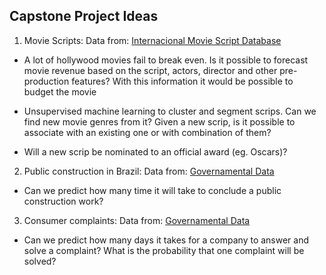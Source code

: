 ## **Capstone Project Ideas**

1.  Movie Scripts:
 Data from: [Internacional Movie Script Database](http://www.imsdb.com)

  * A lot of hollywood movies fail to break even. Is it possible to forecast movie revenue based on the script, actors, director and other pre-production features? With this information it would be possible to budget the movie 

  * Unsupervised machine learning to cluster and segment scrips. Can we find new movie genres from it? Given a new scrip, is it possible to associate with an existing one or with combination of them?

  * Will a new scrip be nominated to an official award (eg. Oscars)?

2. Public construction in Brazil: Data from: [Governamental Data](dados.gov.br)
 
  * Can we predict how many time it will take to conclude a public construction work?

3. Consumer complaints: Data from: [Governamental Data](dados.gov.br)

  * Can we predict how many days it takes for a company to answer and solve a complaint? What is the probability that one complaint will be solved?